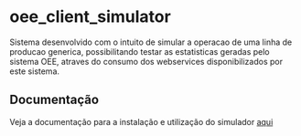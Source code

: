 # oee_client_simulator

Sistema desenvolvido com o intuito de simular a operacao de uma linha de producao generica, possibilitando testar as estatisticas geradas pelo sistema OEE, atraves do consumo dos webservices disponibilizados por este sistema.

## Documentação

Veja a documentação para a instalação e utilização do simulador [aqui](https://github.com/emanuelcruzrodrigues/oee_client_simulator/blob/master/doc/manual.pdf)
